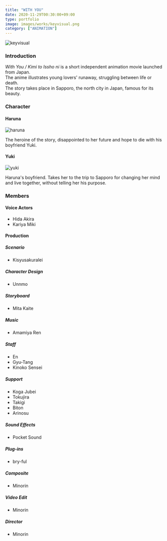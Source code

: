 ```yaml
---
title: "WITH YOU"
date: 2020-11-29T00:30:00+09:00
type: portfolio
image: images/works/keyvisual.png
category: ["ANIMATION"]
---
```


![keyvisual](/images/works/keyvisual.png)
### Introduction
*With You / Kimi to Issho ni*  is a short independent animation movie launched from Japan.  
The anime illustrates young lovers' runaway, struggling between life or death.  
The story  takes place in Sapporo, the north city in Japan, famous for its beauty.

### Character
#### Haruna
![haruna](/images/works/haruna.png)

The heroine of the story, disappointed to her future and hope to die with his boyfriend Yuki.
#### Yuki
![yuki](/images/works/yuki.png)

Haruna's boyfriend. Takes her to the trip to Sapporo for changing her mind and live together, without telling her his purpose.

### Members
#### Voice Actors
- Hida Akira
- Kariya Miki
#### Production
##### Scenario
- Kisyusakuralei
##### Character Design
- Unnmo
##### Storyboard
- Mita Kaite
##### Music
- Amamiya Ren  
##### Staff
- En
- Gyu-Tang
- Kinoko Sensei
##### Support
- Koga Jubei
- Tokujira
- Takigi
- Biton
- Arinosu
##### Sound Effects
- Pocket Sound
##### Plug-ins
- bry-ful
##### Composite
- Minorin
##### Video Edit
- Minorin
##### Director
- Minorin


